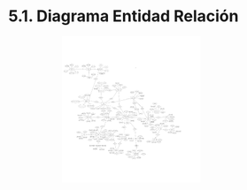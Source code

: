 # 5.1. Diagrama Entidad Relación

<div align="center">
<a>
    <img src="https://github.com/fiis-bd242/bd242-grupo6/blob/main/src/ER%20modificado.drawio.png?raw=true"Logo" width="250" style=" padding-right: 60px;">
</a>
</div>